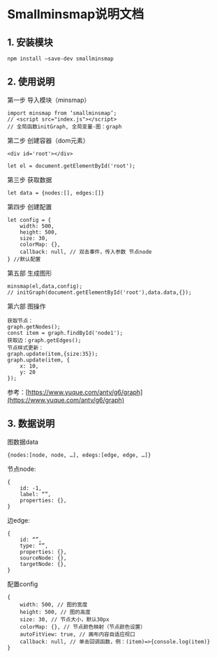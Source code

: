 # Smallminsmap说明文档

## 1. 安装模块

```
npm install –save-dev smallminsmap
```

## 2. 使用说明

第一步 导入模块（minsmap）

```
import minsmap from ‘smallminsmap’;  
// <script src="index.js"></script>
// 全局函数initGraph, 全局变量-图：graph
```

第二步 创建容器（dom元素）

```
<div id='root'></div>
```

```
let el = document.getElementById('root');
```

第三步 获取数据

```
let data = {nodes:[], edges:[]}
```

第四步 创建配置

```
let config = {
    width: 500,
    height: 500,
    size: 30,
    colorMap: {},
    callback: null, // 双击事件，传入参数 节点node
} //默认配置
```

第五部 生成图形

```
minsmap(el,data,config);  
// initGraph(document.getElementById('root'),data.data,{});
```

第六部 图操作

```
获取节点：
graph.getNodes();
const item = graph.findById('node1');
获取边：graph.getEdges();
节点样式更新：
graph.update(item,{size:35});
graph.update(item, {
    x: 10,
    y: 20
});
```

参考：[https://www.yuque.com/antv/g6/graph](https://www.yuque.com/antv/g6/graph)

## 3. 数据说明

图数据data

```
{nodes:[node, node, …], edegs:[edge, edge, …]}
```

节点node: 

```
{
    id: -1,
    label: “”,
    properties: {},
}
```

边edge: 

```
{
    id: “”,
    type: “”,
    properties: {},
    sourceNode: {},
    targetNode: {},
}
```

配置config

```
{
    width: 500, // 图的宽度
    height: 500, // 图的高度
    size: 30, // 节点大小，默认30px
    colorMap: {}, // 节点颜色映射（节点颜色设置）
    autoFitView: true, // 画布内容自适应视口
    callback: null, // 单击回调函数，例：(item)=>{console.log(item)}
}
```
